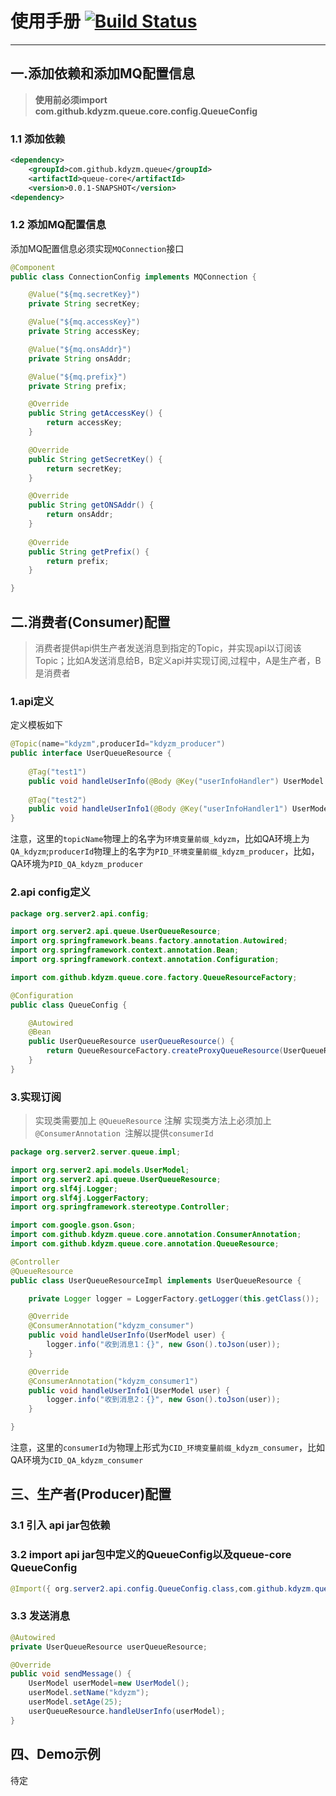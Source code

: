 # 使用手册 [![Build Status](https://travis-ci.org/kdyzm/queue-core.svg?branch=master)](https://travis-ci.org/kdyzm/queue-core)
---
## 一.添加依赖和添加MQ配置信息

> **使用前必须import com.github.kdyzm.queue.core.config.QueueConfig**

### 1.1 添加依赖
``` xml
<dependency>
	<groupId>com.github.kdyzm.queue</groupId>
	<artifactId>queue-core</artifactId>
	<version>0.0.1-SNAPSHOT</version>
<dependency>
```
### 1.2 添加MQ配置信息
添加MQ配置信息必须实现```MQConnection```接口
``` java
@Component
public class ConnectionConfig implements MQConnection {

	@Value("${mq.secretKey}")
	private String secretKey;

	@Value("${mq.accessKey}")
	private String accessKey;

	@Value("${mq.onsAddr}")
	private String onsAddr;

	@Value("${mq.prefix}")
	private String prefix;

	@Override
	public String getAccessKey() {
		return accessKey;
	}

	@Override
	public String getSecretKey() {
		return secretKey;
	}

	@Override
	public String getONSAddr() {
		return onsAddr;
	}
	
	@Override
	public String getPrefix() {
		return prefix;
	}

}
``` 
## 二.消费者(Consumer)配置
> 消费者提供api供生产者发送消息到指定的Topic，并实现api以订阅该Topic；比如A发送消息给B，B定义api并实现订阅,过程中，A是生产者，B是消费者

### 1.api定义
定义模板如下
``` java
@Topic(name="kdyzm",producerId="kdyzm_producer")
public interface UserQueueResource {
	
	@Tag("test1")
	public void handleUserInfo(@Body @Key("userInfoHandler") UserModel user);
	
	@Tag("test2")
	public void handleUserInfo1(@Body @Key("userInfoHandler1") UserModel user);
}
```

注意，这里的```topicName```物理上的名字为```环境变量前缀_kdyzm```，比如QA环境上为```QA_kdyzm```;```producerId```物理上的名字为```PID_环境变量前缀_kdyzm_producer```，比如，QA环境为```PID_QA_kdyzm_producer```

### 2.api config定义
``` java
package org.server2.api.config;

import org.server2.api.queue.UserQueueResource;
import org.springframework.beans.factory.annotation.Autowired;
import org.springframework.context.annotation.Bean;
import org.springframework.context.annotation.Configuration;

import com.github.kdyzm.queue.core.factory.QueueResourceFactory;

@Configuration
public class QueueConfig {

	@Autowired
	@Bean
	public UserQueueResource userQueueResource() {
		return QueueResourceFactory.createProxyQueueResource(UserQueueResource.class);
	}
}
```
### 3.实现订阅
> 实现类需要加上 ```@QueueResource``` 注解
> 实现类方法上必须加上```@ConsumerAnnotation ```注解以提供```consumerId```

``` java
package org.server2.server.queue.impl;

import org.server2.api.models.UserModel;
import org.server2.api.queue.UserQueueResource;
import org.slf4j.Logger;
import org.slf4j.LoggerFactory;
import org.springframework.stereotype.Controller;

import com.google.gson.Gson;
import com.github.kdyzm.queue.core.annotation.ConsumerAnnotation;
import com.github.kdyzm.queue.core.annotation.QueueResource;

@Controller
@QueueResource
public class UserQueueResourceImpl implements UserQueueResource {

	private Logger logger = LoggerFactory.getLogger(this.getClass());

	@Override
	@ConsumerAnnotation("kdyzm_consumer")
	public void handleUserInfo(UserModel user) {
		logger.info("收到消息1：{}", new Gson().toJson(user));
	}

	@Override
	@ConsumerAnnotation("kdyzm_consumer1")
	public void handleUserInfo1(UserModel user) {
		logger.info("收到消息2：{}", new Gson().toJson(user));
	}

}

```
注意，这里的```consumerId```为物理上形式为```CID_环境变量前缀_kdyzm_consumer```，比如QA环境为```CID_QA_kdyzm_consumer```

## 三、生产者(Producer)配置
### 3.1 引入 api jar包依赖
### 3.2 import api jar包中定义的QueueConfig以及queue-core QueueConfig
``` java
@Import({ org.server2.api.config.QueueConfig.class,com.github.kdyzm.queue.core.config.QueueConfig.class })
```
### 3.3 发送消息

``` java
@Autowired
private UserQueueResource userQueueResource;

@Override
public void sendMessage() {
	UserModel userModel=new UserModel();
	userModel.setName("kdyzm");
	userModel.setAge(25);
	userQueueResource.handleUserInfo(userModel);
}

```

## 四、Demo示例
待定
